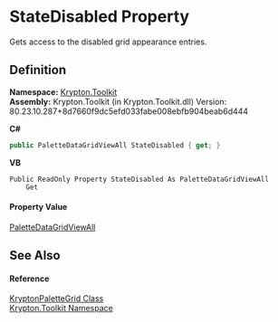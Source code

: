 # StateDisabled Property


Gets access to the disabled grid appearance entries.



## Definition
**Namespace:** <a href="79d2eac2-21f4-54ff-7552-b20c33c30600.md">Krypton.Toolkit</a>  
**Assembly:** Krypton.Toolkit (in Krypton.Toolkit.dll) Version: 80.23.10.287+8d7660f9dc5efd033fabe008ebfb904beab6d444

**C#**
``` C#
public PaletteDataGridViewAll StateDisabled { get; }
```
**VB**
``` VB
Public ReadOnly Property StateDisabled As PaletteDataGridViewAll
	Get
```



#### Property Value
<a href="b6ec1e7a-f2aa-4a04-ae2a-cb90e8222236.md">PaletteDataGridViewAll</a>

## See Also


#### Reference
<a href="56b01068-816e-3f29-663c-c67a2a504d34.md">KryptonPaletteGrid Class</a>  
<a href="79d2eac2-21f4-54ff-7552-b20c33c30600.md">Krypton.Toolkit Namespace</a>  
